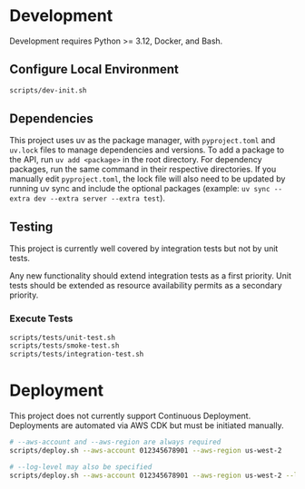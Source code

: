 # Development

Development requires Python >= 3.12, Docker, and Bash.

## Configure Local Environment

```sh
scripts/dev-init.sh
```

## Dependencies

This project uses uv as the package manager, with `pyproject.toml` and `uv.lock` files to manage dependencies and versions. To add a package to the API, run `uv add <package>` in the root directory. For dependency packages, run the same command in their respective directories. If you manually edit `pyproject.toml`, the lock file will also need to be updated by running uv sync and include the optional packages (example: `uv sync --extra dev --extra server --extra test`).


## Testing

This project is currently well covered by integration tests but not by unit tests.

Any new functionality should extend integration tests as a first priority. Unit tests should be extended as resource availability permits as a secondary priority.

### Execute Tests

```sh
scripts/tests/unit-test.sh
scripts/tests/smoke-test.sh
scripts/tests/integration-test.sh
```

# Deployment

This project does not currently support Continuous Deployment. Deployments are automated via AWS CDK but must be initiated manually.


```sh
# --aws-account and --aws-region are always required
scripts/deploy.sh --aws-account 012345678901 --aws-region us-west-2

# --log-level may also be specified
scripts/deploy.sh --aws-account 012345678901 --aws-region us-west-2 --log-level debug
```

